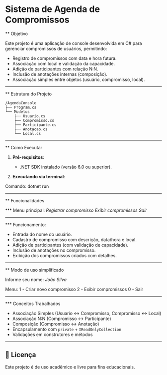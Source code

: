 # Sistema de Agenda de Compromissos 

** Objetivo

Este projeto é uma aplicação de console desenvolvida em C# para gerenciar compromissos de usuários, permitindo:

- Registro de compromissos com data e hora futura.
- Associação com local e validação da capacidade.
- Adição de participantes com relação N:N.
- Inclusão de anotações internas (composição).
- Associação simples entre objetos (usuário, compromisso, local).


---

** Estrutura do Projeto


```
/AgendaConsole
├── Program.cs
└── Modelos
    ├── Usuario.cs
    ├── Compromisso.cs
    ├── Participante.cs
    ├── Anotacao.cs
    └── Local.cs
```



---


** Como Executar

1. **Pré-requisitos**:
   - .NET SDK instalado (versão 6.0 ou superior).

2. **Executando via terminal**:

Comando:
        dotnet run


---



** Funcionalidades

*** Menu principal:
     *Registrar compromisso*
     *Exibir compromissos*
     *Sair*
     
---

*** Funcionamento:
- Entrada do nome do usuário.
- Cadastro de compromisso com descrição, data/hora e local.
- Adição de participantes (com validação de capacidade).
- Inclusão de anotações no compromisso.
- Exibição dos compromissos criados com detalhes.

---


** Modo de uso simplificado 


Informe seu nome: *João Silva*

Menu:
1 - Criar novo compromisso
2 - Exibir compromissos
0 - Sair


---


*** Conceitos Trabalhados

- Associação Simples (Usuario ↔ Compromisso, Compromisso ↔ Local)
- Associação N:N (Compromisso ↔ Participante)
- Composição (Compromisso ↔ Anotação)
- Encapsulamento com `private` + `IReadOnlyCollection`
- Validações em construtores e métodos

---



## 📘 Licença

Este projeto é de uso acadêmico e livre para fins educacionais.
